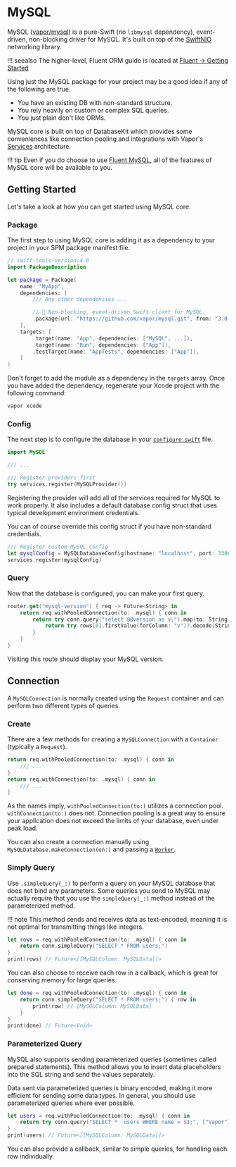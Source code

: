 # MySQL

MySQL ([vapor/mysql](https://github.com/vapor/mysql)) is a pure-Swift (no `libmysql` dependency), event-driven, non-blocking driver for MySQL. It's built on top of the [SwiftNIO](http://github.com/apple/swift-nio) networking library.

!!! seealso
    The higher-level, Fluent ORM guide is located at [Fluent &rarr; Getting Started](../fluent/getting-started.md)

Using just the MySQL package for your project may be a good idea if any of the following are true.

- You have an existing DB with non-standard structure.
- You rely heavily on custom or complex SQL queries.
- You just plain don't like ORMs.

MySQL core is built on top of DatabaseKit which provides some conveniences like connection pooling and integrations with Vapor's [Services](../getting-started/services.md) architecture.

!!! tip
    Even if you do choose to use [Fluent MySQL](fluent.md), all of the features of MySQL core will be available to you.

## Getting Started

Let's take a look at how you can get started using MySQL core.

### Package

The first step to using MySQL core is adding it as a dependency to your project in your SPM package manifest file.

```swift
// swift-tools-version:4.0
import PackageDescription

let package = Package(
    name: "MyApp",
    dependencies: [
        /// Any other dependencies ...

        // 🐬 Non-blocking, event-driven Swift client for MySQL.
        .package(url: "https://github.com/vapor/mysql.git", from: "3.0.0-rc"),
    ],
    targets: [
        .target(name: "App", dependencies: ["MySQL", ...]),
        .target(name: "Run", dependencies: ["App"]),
        .testTarget(name: "AppTests", dependencies: ["App"]),
    ]
)
```

Don't forget to add the module as a dependency in the `targets` array. Once you have added the dependency, regenerate your Xcode project with the following command:

```sh
vapor xcode
```


### Config

The next step is to configure the database in your [`configure.swift`](../getting-started/structure.md#configureswift) file.

```swift
import MySQL

/// ...

/// Register providers first
try services.register(MySQLProvider())
```

Registering the provider will add all of the services required for MySQL to work properly. It also includes a default database config struct that uses typical development environment credentials.

You can of course override this config struct if you have non-standard credentials.

```swift
/// Register custom MySQL Config
let mysqlConfig = MySQLDatabaseConfig(hostname: "localhost", port: 3306, username: "vapor")
services.register(mysqlConfig)
```

### Query

Now that the database is configured, you can make your first query.

```swift
router.get("mysql-version") { req -> Future<String> in
    return req.withPooledConnection(to: .mysql) { conn in
        return try conn.query("select @@version as v;").map(to: String.self) { rows in
            return try rows[0].firstValue(forColumn: "v")?.decode(String.self) ?? "n/a"
        }
    }
}
```

Visiting this route should display your MySQL version.

## Connection

A `MySQLConnection` is normally created using the `Request` container and can perform two different types of queries.

### Create

There are a few methods for creating a `MySQLConnection` with a `Container` (typically a `Request`).

```swift
return req.withPooledConnection(to: .mysql) { conn in
    /// ...
}
return req.withConnection(to: .mysql) { conn in
    /// ...
}
```

As the names imply,  `withPooledConnection(to:)` utilizes a connection pool. `withConnection(to:)` does not. Connection pooling is a great way to ensure your application does not exceed the limits of your database, even under peak load.

You can also create a connection manually using `MySQLDatabase.makeConnection(on:)` and passing a [`Worker`](../getting-started/async.md).

### Simply Query

Use `.simpleQuery(_:)` to perform a query on your MySQL database that does not bind any parameters. Some queries you send to MySQL may actually require that you use the `simpleQuery(_:)` method instead of the parameterized method.

!!! note
    This method sends and receives data as text-encoded, meaning it is not optimal for transmitting things like integers.

```swift
let rows = req.withPooledConnection(to: .mysql) { conn in
    return conn.simpleQuery("SELECT * FROM users;")
}
print(rows) // Future<[[MySQLColumn: MySQLData]]>
```

You can also choose to receive each row in a callback, which is great for conserving memory for large queries.

```swift
let done = req.withPooledConnection(to: .mysql) { conn in
    return conn.simpleQuery("SELECT * FROM users;") { row in
        print(row) // [MySQLColumn: MySQLData]
    }
}
print(done) // Future<Void>
```

### Parameterized Query

MySQL also supports sending parameterized queries (sometimes called prepared statements). This method allows you to insert data placeholders into the SQL string and send the values separately.

Data sent via parameterized queries is binary encoded, making it more efficient for sending some data types. In general, you should use parameterized queries where ever possible.

```swift
let users = req.withPooledConnection(to: .mysql) { conn in
    return try conn.query("SELECT *  users WHERE name = $1;", ["Vapor"])
}
print(users) // Future<[[MySQLColumn: MySQLData]]>
```

You can also provide a callback, similar to simple queries, for handling each row individually.

